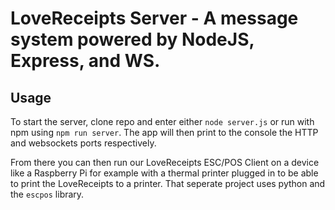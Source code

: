 # LoveReceipts Server - A message system powered by NodeJS, Express, and WS.
## Usage
To start the server, clone repo and enter either `node server.js` or run with npm using `npm run server`. The app will then print to the console the HTTP and websockets ports respectively.

From there you can then run our LoveReceipts ESC/POS Client on a device like a Raspberry Pi for example with a thermal printer plugged in to be able to print the LoveReceipts to a printer. That seperate project uses python and the `escpos` library.
